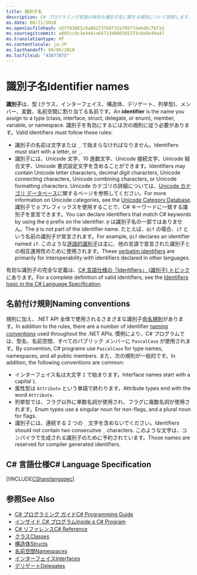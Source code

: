 ```yaml
---
title: 識別子名
description: C# プログラミング言語の有効な識別子名に関する規則について説明します。
ms.date: 08/21/2018
ms.openlocfilehash: e5ff83661c9a86273760f32a795f7de6dbc7bf1d
ms.sourcegitcommit: a885cc8c3e444ca6471348893d5373c6e9e49a47
ms.translationtype: HT
ms.contentlocale: ja-JP
ms.lasthandoff: 09/06/2018
ms.locfileid: "43877875"
---
```

# <a name="identifier-names"></a><span data-ttu-id="ad4c9-103">識別子名</span><span class="sxs-lookup"><span data-stu-id="ad4c9-103">Identifier names</span></span>

<span data-ttu-id="ad4c9-104">**識別子**は、型 (クラス、インターフェイス、構造体、デリゲート、列挙型)、メンバー、変数、名前空間に割り当てる名前です。</span><span class="sxs-lookup"><span data-stu-id="ad4c9-104">An **identifier** is the name you assign to a type (class, interface, struct, delegate, or enum), member, variable, or namespace.</span></span> <span data-ttu-id="ad4c9-105">識別子を有効にするには次の規則に従う必要があります。</span><span class="sxs-lookup"><span data-stu-id="ad4c9-105">Valid identifiers must follow these rules:</span></span>

- <span data-ttu-id="ad4c9-106">識別子の名前は文字または `_` で始まらなければなりません。</span><span class="sxs-lookup"><span data-stu-id="ad4c9-106">Identifiers must start with a letter, or `_`.</span></span>
- <span data-ttu-id="ad4c9-107">識別子には、Unicode 文字、10 進数文字、Unicode 接続文字、Unicode 結合文字、Unicode 書式設定文字を含めることができます。</span><span class="sxs-lookup"><span data-stu-id="ad4c9-107">Identifiers may contain Unicode letter characters, decimal digit characters, Unicode connecting characters, Unicode combining characters, or Unicode formatting characters.</span></span> <span data-ttu-id="ad4c9-108">Unicode カテゴリの詳細については、[Unicode カテゴリ データベース](https://www.unicode.org/reports/tr44/)に関するページを参照してください。</span><span class="sxs-lookup"><span data-stu-id="ad4c9-108">For more information on Unicode categories, see the [Unicode Category Database](https://www.unicode.org/reports/tr44/).</span></span>
<span data-ttu-id="ad4c9-109">識別子で `@` プレフィックスを使用することで、C# キーワードに一致する識別子を宣言できます。</span><span class="sxs-lookup"><span data-stu-id="ad4c9-109">You can declare identifiers that match C# keywords by using the `@` prefix on the identifier.</span></span> <span data-ttu-id="ad4c9-110">`@` は識別子名の一部ではありません。</span><span class="sxs-lookup"><span data-stu-id="ad4c9-110">The `@` is not part of the identifier name.</span></span> <span data-ttu-id="ad4c9-111">たとえば、`@if` の場合、`if` という名前の識別子が宣言されます。</span><span class="sxs-lookup"><span data-stu-id="ad4c9-111">For example, `@if` declares an identifier named `if`.</span></span> <span data-ttu-id="ad4c9-112">このような[逐語的識別子](../../language-reference/tokens/verbatim.md)は主に、他の言語で宣言された識別子との相互運用性のために使用されます。</span><span class="sxs-lookup"><span data-stu-id="ad4c9-112">These [verbatim identifiers](../../language-reference/tokens/verbatim.md) are primarily for interoperability with identifiers declared in other languages.</span></span>

<span data-ttu-id="ad4c9-113">有効な識別子の完全な定義は、[C# 言語仕様の「Identifiers」 (識別子) トピック](../../../../_csharplang/spec/lexical-structure.md#identifiers)にあります。</span><span class="sxs-lookup"><span data-stu-id="ad4c9-113">For a complete definition of valid identifiers, see the [Identifiers topic in the C# Language Specification](../../../../_csharplang/spec/lexical-structure.md#identifiers).</span></span>

## <a name="naming-conventions"></a><span data-ttu-id="ad4c9-114">名前付け規則</span><span class="sxs-lookup"><span data-stu-id="ad4c9-114">Naming conventions</span></span>

<span data-ttu-id="ad4c9-115">規則に加え、.NET API 全体で使用されるさまざまな識別子[命名規則](../../../standard/design-guidelines/naming-guidelines.md)があります。</span><span class="sxs-lookup"><span data-stu-id="ad4c9-115">In addition to the rules, there are a number of identifier [naming conventions](../../../standard/design-guidelines/naming-guidelines.md) used throughout the .NET APIs.</span></span> <span data-ttu-id="ad4c9-116">慣例により、C# プログラムでは、型名、名前空間、すべてのパブリック メンバーに `PascalCase` が使用されます。</span><span class="sxs-lookup"><span data-stu-id="ad4c9-116">By convention, C# programs use `PascalCase` for type names, namespaces, and all public members.</span></span> <span data-ttu-id="ad4c9-117">また、次の規則が一般的です。</span><span class="sxs-lookup"><span data-stu-id="ad4c9-117">In addition, the following conventions are common:</span></span>

- <span data-ttu-id="ad4c9-118">インターフェイス名は大文字 `I` で始まります。</span><span class="sxs-lookup"><span data-stu-id="ad4c9-118">Interface names start with a capital `I`.</span></span>
- <span data-ttu-id="ad4c9-119">属性型は `Attribute` という単語で終わります。</span><span class="sxs-lookup"><span data-stu-id="ad4c9-119">Attribute types end with the word `Attribute`.</span></span>
- <span data-ttu-id="ad4c9-120">列挙型では、フラグ以外に単数名詞が使用され、フラグに複数名詞が使用されます。</span><span class="sxs-lookup"><span data-stu-id="ad4c9-120">Enum types use a singular noun for non-flags, and a plural noun for flags.</span></span>
- <span data-ttu-id="ad4c9-121">識別子には、連続する 2 つの `_` 文字を含めないでください。</span><span class="sxs-lookup"><span data-stu-id="ad4c9-121">Identifiers should not contain two consecutive `_` characters.</span></span> <span data-ttu-id="ad4c9-122">このような文字は、コンパイラで生成される識別子のために予約されています。</span><span class="sxs-lookup"><span data-stu-id="ad4c9-122">Those names are reserved for compiler generated identifiers.</span></span>

## <a name="c-language-specification"></a><span data-ttu-id="ad4c9-123">C# 言語仕様</span><span class="sxs-lookup"><span data-stu-id="ad4c9-123">C# Language Specification</span></span>

[!INCLUDE[CSharplangspec](~/includes/csharplangspec-md.md)]  
  
## <a name="see-also"></a><span data-ttu-id="ad4c9-124">参照</span><span class="sxs-lookup"><span data-stu-id="ad4c9-124">See Also</span></span>

- [<span data-ttu-id="ad4c9-125">C# プログラミング ガイド</span><span class="sxs-lookup"><span data-stu-id="ad4c9-125">C# Programming Guide</span></span>](../index.md)
- [<span data-ttu-id="ad4c9-126">インサイド C# プログラム</span><span class="sxs-lookup"><span data-stu-id="ad4c9-126">Inside a C# Program</span></span>](../inside-a-program/index.md)
- [<span data-ttu-id="ad4c9-127">C# リファレンス</span><span class="sxs-lookup"><span data-stu-id="ad4c9-127">C# Reference</span></span>](../../language-reference/index.md)
- [<span data-ttu-id="ad4c9-128">クラス</span><span class="sxs-lookup"><span data-stu-id="ad4c9-128">Classes</span></span>](../classes-and-structs/classes.md)
- [<span data-ttu-id="ad4c9-129">構造体</span><span class="sxs-lookup"><span data-stu-id="ad4c9-129">Structs</span></span>](../classes-and-structs/structs.md)
- [<span data-ttu-id="ad4c9-130">名前空間</span><span class="sxs-lookup"><span data-stu-id="ad4c9-130">Namespaces</span></span>](../namespaces/index.md)
- [<span data-ttu-id="ad4c9-131">インターフェイス</span><span class="sxs-lookup"><span data-stu-id="ad4c9-131">Interfaces</span></span>](../interfaces/index.md)
- [<span data-ttu-id="ad4c9-132">デリゲート</span><span class="sxs-lookup"><span data-stu-id="ad4c9-132">Delegates</span></span>](../delegates/index.md)
